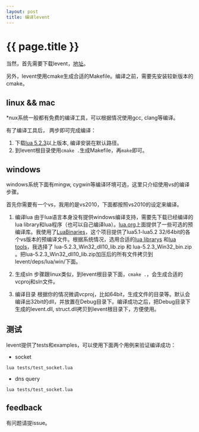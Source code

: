 ```yaml
---
layout: post
title: 编译levent
---
```


{{ page.title }}
================
当然，首先需要下载levent，[地址](https://github.com/xjdrew/levent)。

另外，levent使用cmake生成合适的Makefile。编译之前，需要先安装较新版本的cmake。

linux && mac
-------------
*nux系统一般都有免费的编译工具，可以根据情况使用gcc, clang等编译。

有了编译工具后， 两步即可完成编译：

1. 下载[lua 5.2.3](http://www.lua.org/ftp/lua-5.2.3.tar.gz)以上版本, 编译安装在默认路径。
2. 到levent根目录使用```cmake .```生成Makefile，再```make```即可。


windows
-------
windows系统下面有mingw, cygwin等编译环境可选，这里只介绍使用vs的编译步骤。

首先你需要有一个vs，我用的是vs2010，下面都按照vs2010的设定来编译。

1. 编译lua
由于lua语言本身没有提供windows编译支持，需要先下载已经编译的lua library和lua程序（也可以自己编译lua）。[lua.org](http://lua-users.org/wiki/LuaBinaries)上面提供了一些可选的预编译库。我使用了[LuaBinaries](http://luabinaries.sourceforge.net/)，这个项目提供了lua5.1-lua5.2 32/64bit的各个vs版本的预编译文件。根据系统情况，选用合适的[lua librarys](http://sourceforge.net/projects/luabinaries/files/5.2.3/Windows%20Libraries/Dynamic/) 和[lua tools](http://sourceforge.net/projects/luabinaries/files/5.2.3/Tools%20Executables/)，我选择了 lua-5.2.3_Win32_dll10_lib.zip 和 lua-5.2.3_Win32_bin.zip 。把lua-5.2.3_Win32_dll10_lib.zip加压后的所有文件拷贝到levent/deps/lua/win/下面。

2. 生成sln
步骤跟linux类似，到levent根目录下面，```cmake .```，会生成合适的vcproj和sln文件。

3. 编译目录
根据你的情况微调vcproj，比如64bit，生成文件的目录等。默认会编译出32bit的dll，并放置在Debug目录下。编译成功之后，把Debug目录下生成的levent.dll, struct.dll拷贝到levent根目录下，方便使用。

测试
-----
levent提供了tests和examples，可以使用下面两个用例来验证编译成功：

* socket

```
lua tests/test_socket.lua
```

* dns query

```
lua tests/test_socket.lua
```

feedback
---------
有问题请提issue。
